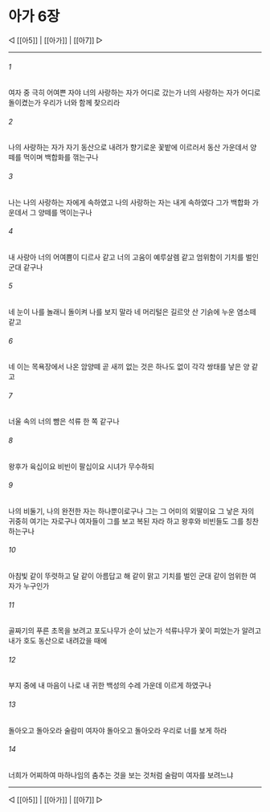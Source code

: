 ﻿# 아가 6장

◁ [[아5]] | [[아가]] | [[아7]] ▷
***

###### 1
여자 중 극히 어여쁜 자야 너의 사랑하는 자가 어디로 갔는가 너의 사랑하는 자가 어디로 돌이켰는가 우리가 너와 함께 찾으리라

###### 2
나의 사랑하는 자가 자기 동산으로 내려가 향기로운 꽃밭에 이르러서 동산 가운데서 양떼를 먹이며 백합화를 꺾는구나

###### 3
나는 나의 사랑하는 자에게 속하였고 나의 사랑하는 자는 내게 속하였다 그가 백합화 가운데서 그 양떼를 먹이는구나

###### 4
내 사랑아 너의 어여쁨이 디르사 같고 너의 고움이 예루살렘 같고 엄위함이 기치를 벌인 군대 같구나

###### 5
네 눈이 나를 놀래니 돌이켜 나를 보지 말라 네 머리털은 길르앗 산 기슭에 누운 염소떼 같고

###### 6
네 이는 목욕장에서 나온 암양떼 곧 새끼 없는 것은 하나도 없이 각각 쌍태를 낳은 양 같고

###### 7
너울 속의 너의 뺨은 석류 한 쪽 같구나

###### 8
왕후가 육십이요 비빈이 팔십이요 시녀가 무수하되

###### 9
나의 비둘기, 나의 완전한 자는 하나뿐이로구나 그는 그 어미의 외딸이요 그 낳은 자의 귀중히 여기는 자로구나 여자들이 그를 보고 복된 자라 하고 왕후와 비빈들도 그를 칭찬하는구나

###### 10
아침빛 같이 뚜렷하고 달 같이 아름답고 해 같이 맑고 기치를 벌인 군대 같이 엄위한 여자가 누구인가

###### 11
골짜기의 푸른 초목을 보려고 포도나무가 순이 났는가 석류나무가 꽃이 피었는가 알려고 내가 호도 동산으로 내려갔을 때에

###### 12
부지 중에 내 마음이 나로 내 귀한 백성의 수레 가운데 이르게 하였구나

###### 13
돌아오고 돌아오라 술람미 여자야 돌아오고 돌아오라 우리로 너를 보게 하라

###### 14
너희가 어찌하여 마하나임의 춤추는 것을 보는 것처럼 술람미 여자를 보려느냐

***
◁ [[아5]] | [[아가]] | [[아7]] ▷